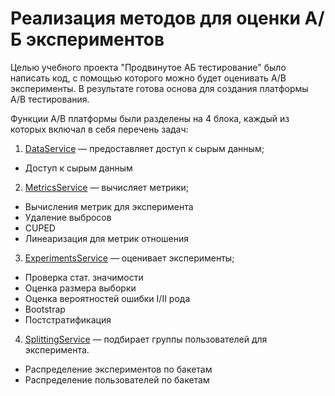 # Реализация методов для оценки А/Б экспериментов

Целью учебного проекта "Продвинутое АБ тестирование" было написать код, с помощью которого можно будет оценивать A/B эксперименты. В результате готова основа для создания платформы A/B тестирования.

Функции A/B платформы были разделены на 4 блока, каждый из которых включал в себя перечень задач:

1. [DataService](DataService.py) — предоставляет доступ к сырым данным;
- Доступ к сырым данным
2. [MetricsService](MetricService.py) — вычисляет метрики;
- Вычисления метрик для эксперимента
- Удаление выбросов
- CUPED
- Линеаризация для метрик отношения
3. [ExperimentsService](ExperimentService.py) — оценивает эксперименты;
- Проверка стат. значимости
- Оценка размера выборки
- Оценка вероятностей ошибки I/II рода
- Bootstrap
- Постстратификация
4. [SplittingService](SplittingService.py) — подбирает группы пользователей для эксперимента.
  - Распределение экспериментов по бакетам
  - Распределение пользователей по бакетам
